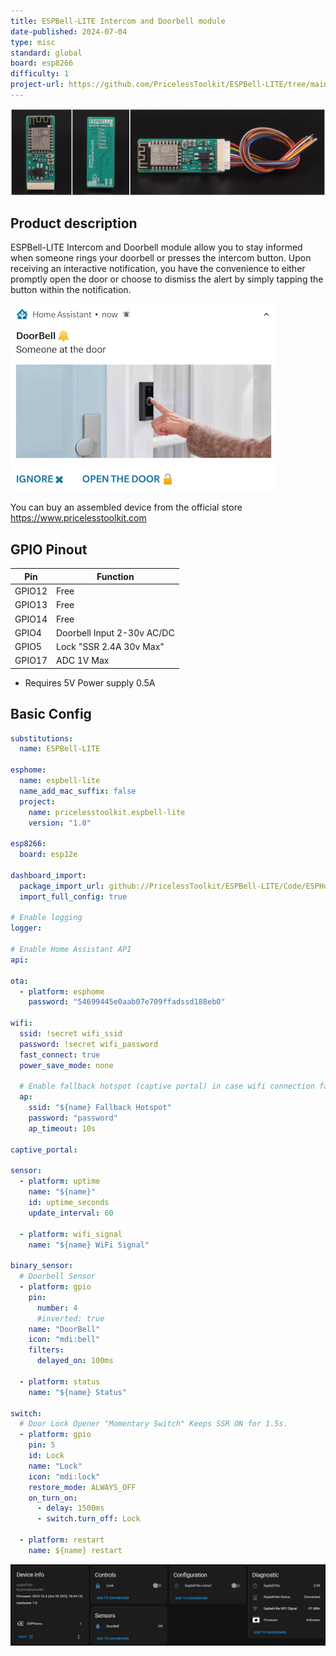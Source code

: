 ```yaml
---
title: ESPBell-LITE Intercom and Doorbell module
date-published: 2024-07-04
type: misc
standard: global
board: esp8266
difficulty: 1
project-url: https://github.com/PricelessToolkit/ESPBell-LITE/tree/main
---
```


![Product image](./espbell.jpg "Product image")

## Product description

ESPBell-LITE Intercom and Doorbell module allow you to stay informed when someone rings your doorbell or presses the intercom button. Upon receiving an interactive notification, you have the convenience to either promptly open the door or choose to dismiss the alert by simply tapping the button within the notification.

![HA Notification](./notification.jpg "Notification on mobile phone")

You can buy an assembled device from the official store https://www.pricelesstoolkit.com

## GPIO Pinout

| Pin    | Function                   |
| ------ | -------------------------- |
| GPIO12 | Free                       |
| GPIO13 | Free                       |
| GPIO14 | Free                       |
| GPIO4  | Doorbell Input 2-30v AC/DC |
| GPIO5  | Lock "SSR 2.4A 30v Max"    |
| GPIO17 | ADC 1V Max                 |

- Requires 5V Power supply 0.5A

## Basic Config

```yaml
substitutions:
  name: ESPBell-LITE

esphome:
  name: espbell-lite
  name_add_mac_suffix: false
  project:
    name: pricelesstoolkit.espbell-lite
    version: "1.0"

esp8266:
  board: esp12e

dashboard_import:
  package_import_url: github://PricelessToolkit/ESPBell-LITE/Code/ESPHome/espbell-lite.yaml@main
  import_full_config: true

# Enable logging
logger:

# Enable Home Assistant API
api:

ota:
  - platform: esphome
    password: "54699445e0aab07e709ffadssd188eb0"

wifi:
  ssid: !secret wifi_ssid
  password: !secret wifi_password
  fast_connect: true
  power_save_mode: none

  # Enable fallback hotspot (captive portal) in case wifi connection fails
  ap:
    ssid: "${name} Fallback Hotspot"
    password: "password"
    ap_timeout: 10s

captive_portal:

sensor:
  - platform: uptime
    name: "${name}"
    id: uptime_seconds
    update_interval: 60

  - platform: wifi_signal
    name: "${name} WiFi Signal"

binary_sensor:
  # Doorbell Sensor
  - platform: gpio
    pin:
      number: 4
      #inverted: true
    name: "DoorBell"
    icon: "mdi:bell"
    filters:
      delayed_on: 100ms

  - platform: status
    name: "${name} Status"

switch:
  # Door Lock Opener "Momentary Switch" Keeps SSR ON for 1.5s.
  - platform: gpio
    pin: 5
    id: Lock
    name: "Lock"
    icon: "mdi:lock"
    restore_mode: ALWAYS_OFF
    on_turn_on:
      - delay: 1500ms
      - switch.turn_off: Lock

  - platform: restart
    name: ${name} restart
```

![home assistant entities](./ha.jpg "Ha entities")
